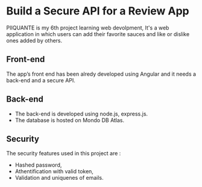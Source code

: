 # Build a Secure API for a Review App

 PIIQUANTE is my 6th project learning web devolpment, It's a web application in which users can add their favorite sauces and like or dislike ones added by others.

## Front-end

 The app’s front end has been alredy developed using Angular and it needs a back-end and a secure API.

## Back-end 

 * The back-end is developed using node.js, express.js.
 *  The database is hosted on Mondo DB Atlas.

## Security

 The security features used in this project are :
* Hashed password, 
* Athentification with valid token,
* Validation and uniquenes of emails.
